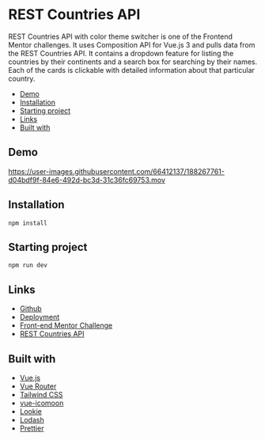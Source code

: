 # REST Countries API

REST Countries API with color theme switcher is one of the Frontend Mentor challenges. It uses Composition API for Vue.js 3 and pulls data from the REST Countries API. It contains a dropdown feature for listing the countries by their continents and a search box for searching by their names. Each of the cards is clickable with detailed information about that particular country.

-   [Demo](#demo)
-   [Installation](#installation)
-   [Starting project](#starting-project)
-   [Links](#links)
-   [Built with](#built-with)

## Demo

https://user-images.githubusercontent.com/66412137/188267761-d04bdf9f-84e6-492d-bc3d-31c36fc69753.mov

## Installation

```
npm install
```

## Starting project

```
npm run dev
```

## Links

-   [Github](https://github.com/gizemnkorkmaz/fem-rest-countries)
-   [Deployment](https://fem-rest-countries-nu.vercel.app/)
-   [Front-end Mentor Challenge](https://www.frontendmentor.io/challenges/rest-countries-api-with-color-theme-switcher-5cacc469fec04111f7b848ca)
-   [REST Countries API](https://restcountries.com/)

## Built with

-   [Vue.js](https://vuejs.org/)
-   [Vue Router](https://router.vuejs.org/)
-   [Tailwind CSS](https://tailwindcss.com/)
-   [vue-icomoon](https://github.com/aykutkardas/vue-icomoon)
-   [Lookie](https://github.com/aykutkardas/lookie)
-   [Lodash](https://lodash.com/)
-   [Prettier](https://prettier.io/)
